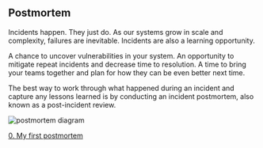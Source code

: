 ## Postmortem

Incidents happen. They just do. As our systems grow in scale and complexity, failures are inevitable. Incidents are also a learning opportunity. 

A chance to uncover vulnerabilities in your system. An opportunity to mitigate repeat incidents and decrease time to resolution. A time to bring your teams together and plan for how they can be even better next time. 

The best way to work through what happened during an incident and capture any lessons learned is by conducting an incident postmortem, also known as a post-incident review. 

![postmortem diagram](https://github.com/Smambo/alx-system_engineering-devops/assets/113464914/caf6c569-d46f-49a1-bf44-48eafb14e5dd)


[0. My first postmortem](https://docs.google.com/document/d/1JjaUqS-S9hGZzDmm6YsaVex0PS_aGyUxOQKG0bmByqI/edit?usp=sharing)<br>
